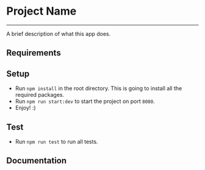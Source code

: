 # Project Name
---
A brief description of what this app does.

## Requirements

## Setup
- Run `npm install` in the root directory. This is going to install all the required packages.
- Run `npm run start:dev` to start the project on port `8080`.
- Enjoy! :)

## Test
- Run `npm run test` to run all tests.

## Documentation
